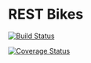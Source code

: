 # REST Bikes

[![Build Status](https://travis-ci.org/andreassiegelrfid/rest-bikes.svg?branch=master)](https://travis-ci.org/andreassiegelrfid/rest-bikes)

[![Coverage Status](https://coveralls.io/repos/github/andreassiegelrfid/rest-bikes/badge.svg?branch=master)](https://coveralls.io/github/andreassiegelrfid/rest-bikes?branch=master)
